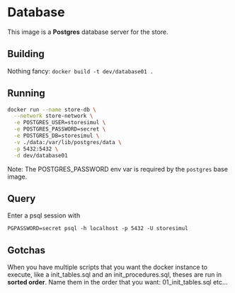 # Database

This image is a **Postgres** database server for the store.

## Building
Nothing fancy:
`docker build -t dev/database01 .`

## Running
```bash
docker run --name store-db \
  --network store-network \
  -e POSTGRES_USER=storesimul \
  -e POSTGRES_PASSWORD=secret \
  -e POSTGRES_DB=storesimul \
  -v ./data:/var/lib/postgres/data \
  -p 5432:5432 \
  -d dev/database01
```
Note: The POSTGRES_PASSWORD env var is required by the `postgres` base image.

## Query
Enter a psql session with
```
PGPASSWORD=secret psql -h localhost -p 5432 -U storesimul
```

## Gotchas
When you have multiple scripts that you want the docker instance to execute,
like a init_tables.sql and an init_procedures.sql, theses are run in **sorted order**.
Name them in the order that you want: 01_init_tables.sql etc...
